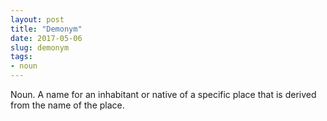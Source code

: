 ```yaml
---
layout: post
title: "Demonym"
date: 2017-05-06
slug: demonym
tags:
- noun
---
```


Noun. A name for an inhabitant or native of a specific place that is derived from the name of the place.
